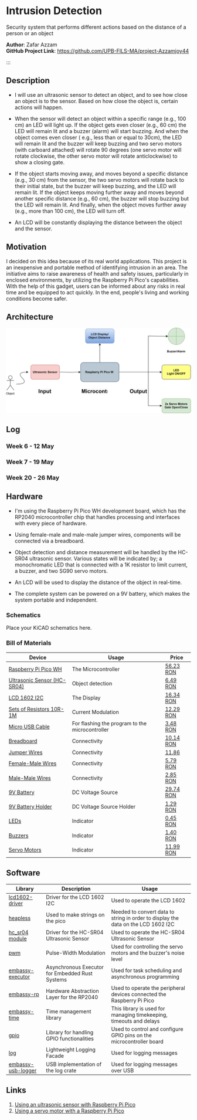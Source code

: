 # Intrusion Detection

Security system that performs different actions based on the distance of a person or an object

**Author**: Zafar Azzam \
**GitHub Project Link**: https://github.com/UPB-FILS-MA/project-Azzamjoy44

:::

## Description

  - I will use an ultrasonic sensor to detect an object, and to see how close an object is to the sensor. Based on how close the object is, certain actions will happen.

  - When the sensor will detect an object within a specific range (e.g., 100 cm) an LED will light up. If the object gets even closer (e.g., 60 cm) the LED will remain lit and a buzzer (alarm) will start buzzing. And when the object comes even closer ( e.g., less than or equal to 30cm), the LED will remain lit and the buzzer will keep buzzing and two servo motors (with carboard attached) will rotate 90 degrees (one servo motor will rotate clockwise, the other servo motor will rotate anticlockwise) to show a closing gate.

  - If the object starts moving away, and moves beyond a specific distance (e.g., 30 cm) from the sensor, the two servo motors will rotate back to their initial state, but the buzzer will keep buzzing, and the LED will remain lit. If the object keeps moving further away and moves beyond another specific distance (e.g., 60 cm), the buzzer will stop buzzing but the LED will remain lit. And finally, when the object moves further away (e.g., more than 100 cm), the LED will turn off.

  - An LCD will be constantly displaying the distance between the object and the sensor.

## Motivation

I decided on this idea because of its real world applications. This project is an inexpensive and portable method of identifying intrusion in an area. The initiative aims to raise awareness of health and safety issues, particularly in enclosed environments, by utilizing the Raspberry Pi Pico's capabilities. With the help of this gadget, users can be informed about any risks in real time and be equipped to act quickly. In the end, people's living and working conditions become safer.

## Architecture 

![Architecture](project_architecture.svg)

## Log

<!-- write every week your progress here -->

### Week 6 - 12 May

### Week 7 - 19 May

### Week 20 - 26 May

## Hardware

  - I'm using the Raspberry Pi Pico WH development board, which has the RP2040 microcontroller chip that handles processing and interfaces with every piece of hardware.

  - Using female-male and male-male jumper wires, components will be connected via a breadboard.

  - Object detection and distance measurement will be handled by the HC-SR04 ultrasonic sensor. Various states will be indicated by; a monochromatic LED that is connected with a 1K resistor to limit current, a buzzer, and two SG90 servo motors.

  - An LCD will be used to display the distance of the object in real-time.

  - The complete system can be powered on a 9V battery, which makes the system portable and independent.

### Schematics

Place your KiCAD schematics here.

### Bill of Materials

<!-- Fill out this table with all the hardware components that you might need.

The format is 
```
| [Device](link://to/device) | This is used ... | [price](link://to/store) |

```

-->

| Device | Usage | Price |
|--------|--------|-------|
| [Raspberry Pi Pico WH](https://www.raspberrypi.com/documentation/microcontrollers/raspberry-pi-pico.html) | The Microcontroller | [56.23 RON](https://ardushop.ro/ro/home/2819-raspberry-pi-pico-wh.html?search_query=Raspberry+Pi+Pico+WH%2C+Wireless+Headers&results=1027) |
| [Ultrasonic Sensor (HC-SR04)](https://docs.google.com/document/d/1Y-yZnNhMYy7rwhAgyL_pfa39RsB-x2qR4vP8saG73rE/edit) | Object detection | [6.49 RON](https://www.optimusdigital.ro/ro/senzori-senzori-ultrasonici/9-senzor-ultrasonic-hc-sr04-.html?search_query=ultrasonic+sensor&results=8) |
| [LCD 1602 I2C](https://www.optimusdigital.ro/ro/optoelectronice-lcd-uri/2894-lcd-cu-interfata-i2c-si-backlight-albastru.html?search_query=0104110000003584&results=1) | The Display | [16.34 RON](https://www.optimusdigital.ro/ro/optoelectronice-lcd-uri/2894-lcd-cu-interfata-i2c-si-backlight-albastru.html?search_query=0104110000003584&results=1) |
| [Sets of Resistors 10R-1M](https://ardushop.ro/ro/electronica/212-set-rezistente-14w-600buc30-valori-10r-1m.html?search_query=SET+rezistori+1%2F4W+600buc%2F30+valori+10R-1M%09&results=893) | Current Modulation | [12.29 RON](https://ardushop.ro/ro/electronica/212-set-rezistente-14w-600buc30-valori-10r-1m.html?search_query=SET+rezistori+1%2F4W+600buc%2F30+valori+10R-1M%09&results=893) |
| [Micro USB Cable](https://www.optimusdigital.ro/ro/cabluri-cabluri-usb/498-cablu-micro-usb-1-m-alb.html?search_query=Cablu+Micro+USB+1+m+alb&results=32) | For flashing the program to the microcontroller | [3.48 RON](https://www.optimusdigital.ro/ro/cabluri-cabluri-usb/498-cablu-micro-usb-1-m-alb.html?search_query=Cablu+Micro+USB+1+m+alb&results=32) |
| [Breadboard](https://ardushop.ro/ro/electronica/33-breadboard-830.html?search_query=Breadboard+830+puncte+MB-102%09&results=584) | Connectivity | [10.14 RON](https://ardushop.ro/ro/electronica/33-breadboard-830.html?search_query=Breadboard+830+puncte+MB-102%09&results=584) |
| [Jumper Wires](https://ardushop.ro/ro/electronica/28-65-x-jumper-wires.html?search_query=65+x+fire+jumper%09&results=355) | Connectivity | [11.86](https://ardushop.ro/ro/electronica/28-65-x-jumper-wires.html?search_query=65+x+fire+jumper%09&results=355) |
| [Female-Male Wires](https://www.optimusdigital.ro/ro/fire-fire-mufate/879-set-fire-mama-tata-10p-30-cm.html?search_query=Fire+Colorate+Mama-Tata+%2810p%2C+30+cm%29%09&results=6) | Connectivity | [5.79 RON](https://www.optimusdigital.ro/ro/fire-fire-mufate/879-set-fire-mama-tata-10p-30-cm.html?search_query=Fire+Colorate+Mama-Tata+%2810p%2C+30+cm%29%09&results=6) |
| [Male-Male Wires](https://www.optimusdigital.ro/ro/fire-fire-mufate/885-set-fire-tata-tata-10p-10-cm.html?search_query=Tata-Tata&results=722) | Connectivity | [2.85 RON](https://www.optimusdigital.ro/ro/fire-fire-mufate/885-set-fire-tata-tata-10p-10-cm.html?search_query=Tata-Tata&results=722) |
| [9V Battery](https://www.bricodepot.ro/electrice/lanterne-si-baterii/acumulator-reincarcabil-hr-9-v.html) | DC Voltage Source | [29.74 RON](https://www.bricodepot.ro/electrice/lanterne-si-baterii/acumulator-reincarcabil-hr-9-v.html) |
| [9V Battery Holder](https://www.optimusdigital.ro/ro/suporturi-de-baterii/20-conector-pentru-baterie-de-9-v.html?search_query=battery&results=24) | DC Voltage Source Holder | [1.29 RON](https://www.optimusdigital.ro/ro/suporturi-de-baterii/20-conector-pentru-baterie-de-9-v.html?search_query=battery&results=24) |
| [LEDs](https://ardushop.ro/ro/electronica/299-led-5mm.html?search_query=LED+5mm+-+Culoare+%3A+Ro%C8%99u%09&results=744) | Indicator | [0.45 RON](https://ardushop.ro/ro/electronica/299-led-5mm.html?search_query=LED+5mm+-+Culoare+%3A+Ro%C8%99u%09&results=744) |
| [Buzzers](https://www.optimusdigital.ro/ro/audio-buzzere/634-buzzer-pasiv-de-5-v.html?search_query=buzzer&results=60) | Indicator | [1.40 RON](https://www.optimusdigital.ro/ro/audio-buzzere/634-buzzer-pasiv-de-5-v.html?search_query=buzzer&results=60) |
| [Servo Motors](https://www.optimusdigital.ro/ro/motoare-servomotoare/2261-micro-servo-motor-sg90-180.html?search_query=sg90&results=11) | Indicator | [11.99 RON](https://www.optimusdigital.ro/ro/motoare-servomotoare/2261-micro-servo-motor-sg90-180.html?search_query=sg90&results=11) |



## Software

| Library | Description | Usage |
|---------|-------------|-------|
| [lcd1602-driver](https://github.com/eZioPan/lcd1602-driver) | Driver for the LCD 1602 I2C| Used to operate the LCD 1602|
| [heapless](https://docs.rs/heapless/latest/heapless/) | Used to make strings on the pico | Needed to convert data to string in order to display the data on the LCD 1602 I2C|
| [hc_sr04 module](https://github.com/Benehiko/pico-ultrasonic-rs) | Driver for the HC-SR04 Ultrasonic Sensor | Used to operate the HC-SR04 Ultrasonic Sensor |
| [pwm](https://docs.embassy.dev/embassy-nrf/git/nrf52840/pwm/index.html) | Pulse-Width Modulation | Used for controlling the servo motors and the buzzer's noise level|
| [embassy-executor](https://docs.embassy.dev/embassy-executor/git/std/index.html) | Asynchronous Executor for Embedded Rust Systems | Used for task scheduling and asynchronous programming |
| [embassy-rp](https://docs.embassy.dev/embassy-rp/git/rp2040/index.html) | Hardware Abstraction Layer for the RP2040 | Used to operate the peripheral devices connected the Raspberry Pi Pico |
| [embassy-time](https://docs.rs/embassy-time/0.3.0/embassy_time/) | Time management library | This library is used for managing timekeeping, timeouts and delays |
| [gpio](https://docs.embassy.dev/embassy-stm32/git/stm32c011d6/gpio/index.html) | Library for handling GPIO functionalities | Used to control and configure GPIO pins on the microcontroller board |
| [log](https://docs.rs/log/latest/log/) | Lightweight Logging Facade | Used for logging messages |
| [embassy-usb-logger](https://docs.embassy.dev/embassy-usb-logger/git/default/index.html) | USB implementation of the log crate | Used for logging messages over USB |



## Links

<!-- Add a few links that inspired you and that you think you will use for your project -->

1. [Using an ultrasonic sensor with Raspberry Pi Pico](https://how2electronics.com/hc-sr04-ultrasonic-distance-sensor-with-raspberry-pi-pico/)
2. [Using a servo motor with a Raspberry Pi Pico](https://how2electronics.com/how-to-control-servo-motor-with-raspberry-pi-pico/)
